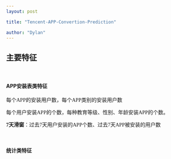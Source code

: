 ```yaml
---
layout: post

title: "Tencent-APP-Convertion-Prediction"

author: "Dylan"
---
```




## 主要特征

<br>

#### APP安装表类特征

<font face="华文楷体"> 

每个APP的安装用户数，每个APP类别的安装用户数 <br>

每个用户安装APP的个数，每种教育等级、性别、年龄安装APP的个数。<br>

**7天滑窗**：过去7天用户安装的APP个数、过去7天APP被安装的用户数<br>

</font>

<br>

#### 统计类特征



